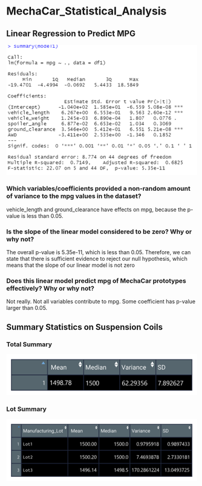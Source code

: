 # MechaCar_Statistical_Analysis

## Linear Regression to Predict MPG

![output](lm_output.png)

### Which variables/coefficients provided a non-random amount of variance to the mpg values in the dataset?

vehicle_length and ground_clearance have effects on mpg, because the p-value is less than 0.05. 

### Is the slope of the linear model considered to be zero? Why or why not?

The overall p-value is  5.35e-11, which is less than 0.05.
Therefore, we can state that there is sufficient evidence to reject our null hypothesis, which means that the slope of our linear model is not zero

### Does this linear model predict mpg of MechaCar prototypes effectively? Why or why not?

Not really. Not all variables contribute to mpg. Some coefficient has p-value larger than 0.05. 


## Summary Statistics on Suspension Coils

### Total Summary

![1](total_summary.png)

### Lot Summary

![2](lot_summary.png)
